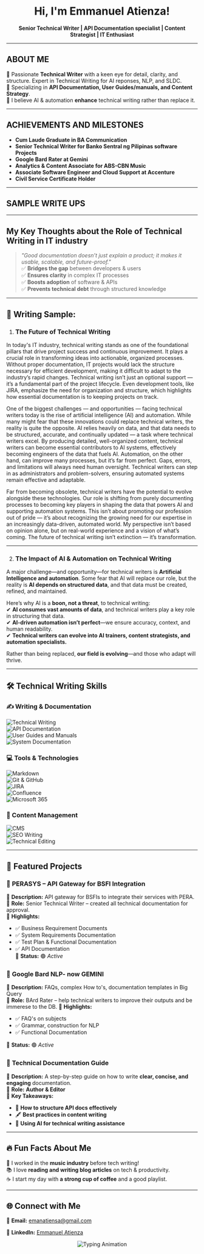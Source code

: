 <h1 align="center">Hi, I'm Emmanuel Atienza! </h1>
<p align="center">
  <b>Senior Technical Writer | API Documentation specialist | Content Strategist | IT Enthusiast</b>  
  
</p>


  
---

## ABOUT ME  

🎯 Passionate **Technical Writer** with a keen eye for detail, clarity, and structure. Expert in Technical Writing for AI reponses, NLP, and SLDC.  
📖 Specializing in **API Documentation, User Guides/manuals, and Content Strategy**.  
🤖 I believe AI & automation **enhance** technical writing rather than replace it.  

---

## ACHIEVEMENTS AND MILESTONES 

- **Cum Laude Graduate in BA Communication**  
- **Senior Technical Writer for Banko Sentral ng Pilipinas software Projects**
- **Google Bard Rater at Gemini**
- **Analytics & Content Associate for ABS-CBN Music**  
- **Associate Software Engineer and Cloud Support at Accenture**
- **Civil Service Certificate Holder**
  

---

  
## SAMPLE WRITE UPS

---

## My Key Thoughts about the Role of Technical Writing in IT industry


> *"Good documentation doesn’t just explain a product; it makes it usable, scalable, and future-proof."*  
✅ **Bridges the gap** between developers & users  
✅ **Ensures clarity** in complex IT processes  
✅ **Boosts adoption** of software & APIs  
✅ **Prevents technical debt** through structured knowledge  

---

## 📝 Writing Sample:

1. ### **The Future of Technical Writing**  

In today's IT industry, technical writing stands as one of the foundational pillars that drive project success and continuous improvement. It plays a crucial role in transforming ideas into actionable, organized processes. Without proper documentation, IT projects would lack the structure necessary for efficient development, making it difficult to adapt to the industry’s rapid changes. Technical writing isn’t just an optional support — it’s a fundamental part of the project lifecycle. Even development tools, like JIRA, emphasize the need for organization and structure, which highlights how essential documentation is to keeping projects on track.  

One of the biggest challenges — and opportunities — facing technical writers today is the rise of artificial intelligence (AI) and automation. While many might fear that these innovations could replace technical writers, the reality is quite the opposite. AI relies heavily on data, and that data needs to be structured, accurate, and continually updated — a task where technical writers excel. By producing detailed, well-organized content, technical writers can become essential contributors to AI systems, effectively becoming engineers of the data that fuels AI. Automation, on the other hand, can improve many processes, but it’s far from perfect. Gaps, errors, and limitations will always need human oversight. Technical writers can step in as administrators and problem-solvers, ensuring automated systems remain effective and adaptable.  

Far from becoming obsolete, technical writers have the potential to evolve alongside these technologies. Our role is shifting from purely documenting processes to becoming key players in shaping the data that powers AI and supporting automation systems. This isn’t about promoting our profession out of pride — it’s about recognizing the growing need for our expertise in an increasingly data-driven, automated world. My perspective isn’t based on opinion alone, but on real-world experience and a vision of what’s coming. The future of technical writing isn’t extinction — it’s transformation.  

---

2. ### **The Impact of AI & Automation on Technical Writing**  

A major challenge—and opportunity—for technical writers is **Artificial Intelligence and automation**. Some fear that AI will replace our role, but the reality is **AI depends on structured data**, and that data must be created, refined, and maintained.  

Here’s why AI is a **boon, not a threat**, to technical writing:  
✔ **AI consumes vast amounts of data**, and technical writers play a key role in structuring that data.  
✔ **AI-driven automation isn’t perfect**—we ensure accuracy, context, and human readability.  
✔ **Technical writers can evolve into AI trainers, content strategists, and automation specialists.**  

Rather than being replaced, **our field is evolving**—and those who adapt will thrive.  

---

## 🛠 Technical Writing Skills  

### **✍ Writing & Documentation**  
![Technical Writing](https://img.shields.io/badge/-Technical_Writing-blue?style=flat-square)  
![API Documentation](https://img.shields.io/badge/-API_Documentation-red?style=flat-square)  
![User Guides and Manuals](https://img.shields.io/badge/-User_Guides-green?style=flat-square)  
![System Documentation](https://img.shields.io/badge/-System_Documentation-purple?style=flat-square)  

### **💻 Tools & Technologies**  
![Markdown](https://img.shields.io/badge/-Markdown-black?style=flat-square&logo=markdown)  
![Git & GitHub](https://img.shields.io/badge/-GitHub-lightgrey?style=flat-square&logo=github)  
![JIRA](https://img.shields.io/badge/-JIRA-blue?style=flat-square&logo=jira)  
![Confluence](https://img.shields.io/badge/-Confluence-darkblue?style=flat-square&logo=confluence)  
![Microsoft 365](https://img.shields.io/badge/-MS_Word-blue?style=flat-square&logo=microsoft-word)  

### **📂 Content Management**  
![CMS](https://img.shields.io/badge/-Content_Management-orange?style=flat-square)  
![SEO Writing](https://img.shields.io/badge/-SEO_Writing-brightgreen?style=flat-square)  
![Technical Editing](https://img.shields.io/badge/-Technical_Editing-yellow?style=flat-square)  

---

## 📂 Featured Projects  

### 🚀 **PERASYS – API Gateway for BSFI Integration**  
📌 **Description:** API gateway for BSFIs to integrate their services with PERA.  
📌 **Role:** Senior Technical Writer – created all technical documentation for approval.  
📌 **Highlights:**  
  - ✅ Business Requirement Documents  
  - ✅ System Requirements Documentation  
  - ✅ Test Plan & Functional Documentation  
  - ✅ API Documentation  
📌 **Status:** 🟢 *Active*

### 🚀 **Google Bard NLP- now GEMINI**  
📌 **Description:** FAQs, complex How to's, documentation templates in Big Query  
📌 **Role:** BArd Rater – help technical writers to improve their outputs and be immerese to the DB. 
📌 **Highlights:**  
  - ✅ FAQ's on subjects
  - ✅ Grammar, construction for NLP
  - ✅ Functional Documentation  

📌 **Status:** 🟢 *Active*  

### 📝 **Technical Documentation Guide**  
📌 **Description:** A step-by-step guide on how to write **clear, concise, and engaging** documentation.  
📌 **Role:** **Author & Editor**  
📌 **Key Takeaways:**  
  - 📖 **How to structure API docs effectively**  
  - 🖋 **Best practices in content writing**  
  - 🎯 **Using AI for technical writing assistance**  

---

## 🔥 Fun Facts About Me  

🎵 I worked in the **music industry** before tech writing!  
📚 I love **reading and writing blog articles** on tech & productivity.  
☕ I start my day with **a strong cup of coffee** and a good playlist.  

---

## 🌐 Connect with Me  

📩 **Email:** [emanatiensa@gmail.com](mailto:emanatiensa@gmail.com)  

📍 **LinkedIn:** [Emmanuel Atienza](https://www.linkedin.com/in/emmanuel-atienza-78287924b/)







        

<p align="center">
  <img src="https://readme-typing-svg.herokuapp.com?size=40&duration=4000&color=00FF00&center=true&vCenter=true&width=500&height=40&lines=Thank+you+for+visiting!;Keep+learning%2C+keep+writing!+✍️;Follow+for+more+updates!+😃" alt="Typing Animation">
</p>
